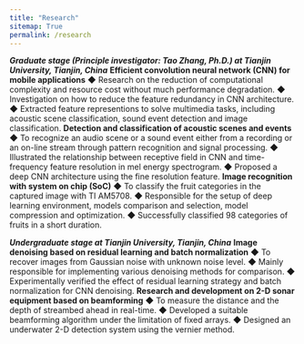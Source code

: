 ```yaml
---
title: "Research"
sitemap: True
permalink: /research
---
```


***Graduate stage (Principle investigator: Tao Zhang, Ph.D.) at Tianjin University, Tianjin, China***
**Efficient convolution neural network (CNN) for mobile applications**
◆	Research on the reduction of computational complexity and resource cost without much performance degradation.
◆	Investigation on how to reduce the feature redundancy in CNN architecture.
◆	Extracted feature representions to solve multimedia tasks, including acoustic scene classification, sound event detection and image classification.
**Detection and classification of acoustic scenes and events**
◆	To recognize an audio scene or a sound event either from a recording or an on-line stream through pattern recognition and signal processing.
◆	Illustrated the relationship between receptive field in CNN and time-frequency feature resolution in mel energy spectrogram.
◆	Proposed a deep CNN architecture using the fine resolution feature. 
**Image recognition with system on chip (SoC)**
◆	To classify the fruit categories in the captured image with TI AM5708.
◆	Responsible for the setup of deep learning environment, models comparison and selection, model compression and optimization.
◆	Successfully classified 98 categories of fruits in a short duration.


***Undergraduate stage at Tianjin University, Tianjin, China***
**Image denoising based on residual learning and batch normalization** 
◆   To recover images from Gaussian noise with unknown noise level.
◆	Mainly responsible for implementing various denoising methods for comparison.
◆	Experimentally verified the effect of residual learning strategy and batch normalization for CNN denoising.
**Research and development on 2-D sonar equipment based on beamforming**
◆	To measure the distance and the depth of streambed ahead in real-time.
◆	Developed a suitable beamforming algorithm under the limitation of fixed arrays.
◆	Designed an underwater 2-D detection system using the vernier method.
